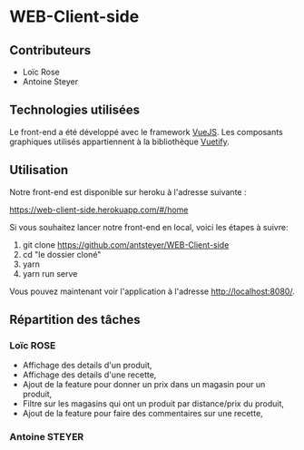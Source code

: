 # WEB-Client-side

## Contributeurs

- Loïc Rose
- Antoine Steyer

## Technologies utilisées

Le front-end a été développé avec le framework [VueJS](https://github.com/vuejs/vue). Les composants graphiques utilisés appartiennent à la bibliothèque [Vuetify](https://vuetifyjs.com/en/).

## Utilisation

Notre front-end est disponible sur heroku à l'adresse suivante :

[https://web-client-side.herokuapp.com/#/home
](https://web-client-side.herokuapp.com/#/home)

Si vous souhaitez lancer notre front-end en local, voici les étapes à suivre:

1. git clone https://github.com/antsteyer/WEB-Client-side
2. cd "le dossier cloné"
3. yarn
4. yarn run serve

Vous pouvez maintenant voir l'application à l'adresse [http://localhost:8080/](http://localhost:8080/).

## Répartition des tâches

### Loïc ROSE

* Affichage des details d'un produit,
* Affichage des details d'une recette,
* Ajout de la feature pour donner un prix dans un magasin pour un produit,
* Filtre sur les magasins qui ont un produit par distance/prix du produit,
* Ajout de la feature pour faire des commentaires sur une recette,

### Antoine STEYER
